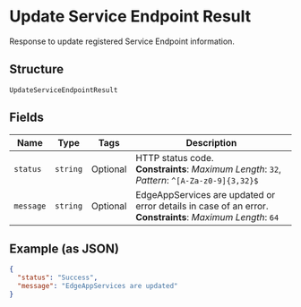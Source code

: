 
# Update Service Endpoint Result

Response to update registered Service Endpoint information.

## Structure

`UpdateServiceEndpointResult`

## Fields

| Name | Type | Tags | Description |
|  --- | --- | --- | --- |
| `status` | `string` | Optional | HTTP status code.<br>**Constraints**: *Maximum Length*: `32`, *Pattern*: `^[A-Za-z0-9]{3,32}$` |
| `message` | `string` | Optional | EdgeAppServices are updated or error details in case of an error.<br>**Constraints**: *Maximum Length*: `64` |

## Example (as JSON)

```json
{
  "status": "Success",
  "message": "EdgeAppServices are updated"
}
```

